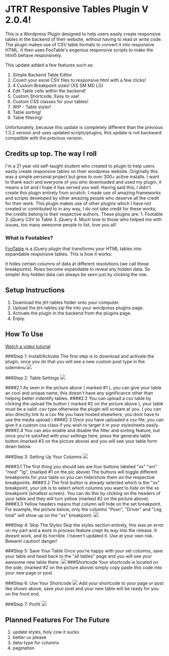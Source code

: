 # JTRT Responsive Tables Plugin V 2.0.4!
This is a Wordpress Plugin designed to help users easily create responsive tables in the backend of their website, without having to read or write code. The plugin makes use of CSV table formats to convert it into responsive HTML. It then uses FooTable's engenius responsive scripts to make the html5 behave responsively. 

This update added a few features such as:

1. Simple Backend Table Editor
2. Covert your excel CSV files to responsive html with a few clicks!
3. 4 Custom Breakpoint sizes! (XS SM MD LG)
4. Edit Table cells within the backend!
5. Custom Shortcode, Easy to use!
6. Custom CSS classes for your tables!
7. WIP - Table styler!
8. Table sorting!
9. Table filtering!

Unfortunately, because this update is completely different than the previous 1.3.2 version and uses updated scripts/plugins, this update is not backward compatible with the previous version. 

## Credits up top. The way I roll 
I'm a 21 year old self-taught student who created to plugin to help users easily create responsive tables on their wordpress website. Originally this was a simple personal project but grew to over 300+ active installs. I want to thank each and everyone of you who downloaded and used my plugin, it means a lot and I hope it has served you well. Having said this, I didn't create this plugin entirely from scratch. I made use of amazing frameworks and scripts developed by other amazing people who deserve all the credit for their work. This plugin makes use of other plugins which I have not created or contributed to in any way, I do not take credit for these works, the credits belong to their respective authors. These plugins are: 1. Footable 2. jQuery CSV to Table 3. jQuery 4. Much love to those who helped me with issues, too many awesome people to list, love you all!

### What is Footables?
[FooTable](https://github.com/fooplugins/FooTable/blob/V2/README.md) is a jQuery plugin that transforms your HTML tables into expandable responsive tables. This is how it works:

It hides certain columns of data at different resolutions (we call these breakpoints).
Rows become expandable to reveal any hidden data.
So simple! Any hidden data can always be seen just by clicking the row.


## Setup Instructions
1. Download the jtrt-tables folder onto your computer.
2. Upload the jtrt-tables.zip file into your wordpress plugins page.
3. Activate the plugin in the backend from the plugins page. 
4. Enjoy.

## How To Use
[Watch a video tutorial](https://youtu.be/3UnTu_x_Aa0)

###Step 1: Install/Activate
The first step is to download and activate the plugin, once you do that you will see a new custom post type in the sidemenu
![](docs/step1.jpg)

###Step 2: Table Settings
![](docs/step2.jpg)

####2.1
As seen in the picture above ( marked #1 ), you can give your table an cool and unique name, this doesn't have any significance other than helping better indentify tables.
####2.2
You can upload a csv table by clicking the upload file button ( marked #2 on the picture above ), your table must be a valid .csv type otherwise the plugin will scream at you. ( you can also directly link to a csv file you have hosted elsewhere, you dont have to use the media upload )
####2.3
Once you have uploaded a csv file, you can give it a custom css class if you wish to target it in your stylesheets easily. 
####2.4 
You can also enable and disable the filter and sorting feature, but once you're satisfied with your settings here, press the generate table button (marked #3 on the picture above) and you will see your table form down below.

###Step 3: Setting Up Your Columns
![](docs/step3.jpg)

####3.1
The first thing you should see are four buttons labeled "xs" "sm" "med" "lg", (marked #1 on the pic above) The buttons will toggle different breakpoints for your table so you can hide/show them on the respective breakpoints.
####3.2
The first button is already selected which is the "xs" breakpoint, your job is to select which columns you want to *hide* on the xs breakpoint (smallest screen). You can do this by clicking on the headers of your table and they will turn yellow (marked #2 on the picture above). 
####3.3
Yellow headers means that column will hide on the set breakpoint. For example, the picture below, only the columns "Posn", "Driver" and "Leg total" will show up on the "xs" breakpoint.
![](docs/step4.jpg)

###Step 4: Skip The Styles
Skip the styles section entirely, this was an error on my part and a work in process feature crept its way into the release. It doesnt work, and its horrible. I haven't updated it. Use at your own risk. Beware! caution! danger! 

###Step 5: Save Your Table
Once you're happy with your set columns, save your table and head back to the "all tables" page and you will see your awesome new table there.
![](docs/step5.jpg)
###Shortcode
Your shortcode is located on the side, (marked #2 on the picture above) simply copy paste this code into your new page or post.

###Step 6: Use Your Shortcode
![](docs/step6.jpg)
Add your shortcode to your page or post like shown above, save your post and your new table will be ready for you on the front end.

###Step 7: Profit
![](docs/step7.jpg)

## Planned Features For The Future

1. update styles, holy cow it sucks
2. better ux please
3. data-type for columns
4. pagination
